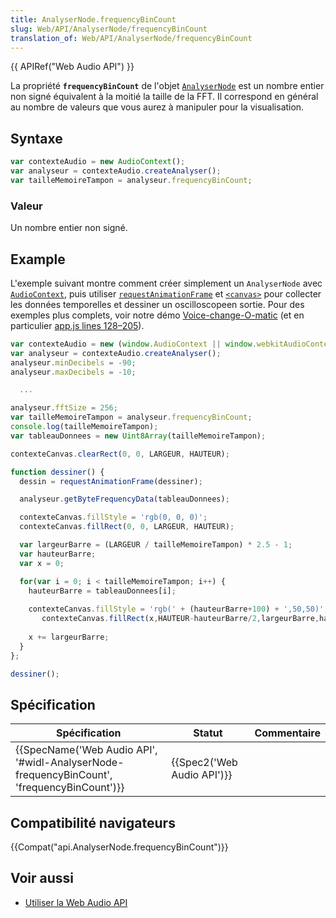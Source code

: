 ```yaml
---
title: AnalyserNode.frequencyBinCount
slug: Web/API/AnalyserNode/frequencyBinCount
translation_of: Web/API/AnalyserNode/frequencyBinCount
---
```

{{ APIRef("Web Audio API") }}

La propriété **`frequencyBinCount`** de l'objet [`AnalyserNode`](/fr/docs/Web/API/AnalyserNode) est un nombre entier non signé équivalent à la moitié la taille de la FFT. Il correspond en général au nombre de valeurs que vous aurez à manipuler pour la visualisation.

## Syntaxe

```js
var contexteAudio = new AudioContext();
var analyseur = contexteAudio.createAnalyser();
var tailleMemoireTampon = analyseur.frequencyBinCount;
```

### Valeur

Un nombre entier non signé.

## Example

L'exemple suivant montre comment créer simplement un  `AnalyserNode` avec [`AudioContext`](/fr/docs/Web/API/AudioContext), puis utiliser  [`requestAnimationFrame`](/fr/docs/Web/API/Window/requestAnimationFrame) et [`<canvas>`](/fr/docs/Web/HTML/Element/canvas) pour collecter les données temporelles et dessiner un oscilloscopeen sortie. Pour des exemples plus complets, voir notre démo [Voice-change-O-matic](http://mdn.github.io/voice-change-o-matic/)  (et en particulier [app.js lines 128–205](https://github.com/mdn/voice-change-o-matic/blob/gh-pages/scripts/app.js#L128-L205)).

```js
var contexteAudio = new (window.AudioContext || window.webkitAudioContext)();
var analyseur = contexteAudio.createAnalyser();
analyseur.minDecibels = -90;
analyseur.maxDecibels = -10;

  ...

analyseur.fftSize = 256;
var tailleMemoireTampon = analyseur.frequencyBinCount;
console.log(tailleMemoireTampon);
var tableauDonnees = new Uint8Array(tailleMemoireTampon);

contexteCanvas.clearRect(0, 0, LARGEUR, HAUTEUR);

function dessiner() {
  dessin = requestAnimationFrame(dessiner);

  analyseur.getByteFrequencyData(tableauDonnees);

  contexteCanvas.fillStyle = 'rgb(0, 0, 0)';
  contexteCanvas.fillRect(0, 0, LARGEUR, HAUTEUR);

  var largeurBarre = (LARGEUR / tailleMemoireTampon) * 2.5 - 1;
  var hauteurBarre;
  var x = 0;

  for(var i = 0; i < tailleMemoireTampon; i++) {
    hauteurBarre = tableauDonnees[i];
    
    contexteCanvas.fillStyle = 'rgb(' + (hauteurBarre+100) + ',50,50)';
       contexteCanvas.fillRect(x,HAUTEUR-hauteurBarre/2,largeurBarre,hauteurBarre/2);
       
    x += largeurBarre;
  }
};

dessiner();
```

## Spécification

| Spécification                                                                                                            | Statut                               | Commentaire |
| ------------------------------------------------------------------------------------------------------------------------ | ------------------------------------ | ----------- |
| {{SpecName('Web Audio API', '#widl-AnalyserNode-frequencyBinCount', 'frequencyBinCount')}} | {{Spec2('Web Audio API')}} |             |

## Compatibilité navigateurs

{{Compat("api.AnalyserNode.frequencyBinCount")}}

## Voir aussi

- [Utiliser la Web Audio API](/fr/docs/Web_Audio_API/Using_Web_Audio_API)
